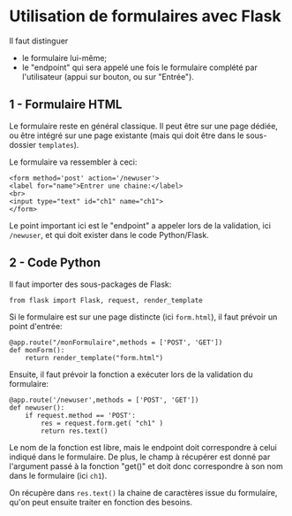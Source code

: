 # Utilisation de formulaires avec Flask

Il faut distinguer
- le formulaire lui-même;
- le "endpoint" qui sera appelé une fois le formulaire complété par l'utilisateur (appui sur bouton, ou sur "Entrée").

## 1 - Formulaire HTML

Le formulaire reste en général classique.
Il peut être sur une page dédiée, ou être intégré sur une page existante
(mais qui doit être dans le sous-dossier `templates`).

Le formulaire va ressembler à ceci:
```
<form method='post' action='/newuser'>
<label for="name">Entrer une chaine:</label>
<br>
<input type="text" id="ch1" name="ch1">
</form>
```

Le point important ici est le "endpoint" a appeler lors de la validation, ici `/newuser`, et qui doit exister dans le code Python/Flask.

## 2 - Code Python

Il faut importer des sous-packages de Flask:
```
from flask import Flask, request, render_template
```

Si le formulaire est sur une page distincte (ici `form.html`), il faut prévoir un point d'entrée:
```
@app.route("/monFormulaire",methods = ['POST', 'GET'])
def monForm():
	return render_template("form.html")
```

Ensuite, il faut prévoir la fonction a exécuter lors de la validation du formulaire:
```
@app.route('/newuser',methods = ['POST', 'GET'])
def newuser():
	if request.method == 'POST':
		res = request.form.get( "ch1" )
		return res.text()
```
Le nom de la fonction est libre, mais le endpoint doit correspondre à celui indiqué dans le formulaire.
De plus, le champ à récupérer est donné par l'argument passé à la fonction "get()" et doit donc correspondre à son nom dans le formulaire (ici `ch1`).

On récupère dans `res.text()` la chaine de caractères issue du formulaire, qu'on peut ensuite traiter en fonction des besoins.


